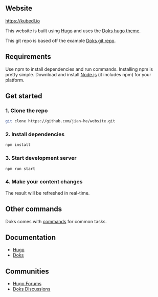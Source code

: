 ## Website
https://kubedl.io

This website is built using [Hugo](https://gohugo.io/) and uses the [Doks hugo theme](https://getdoks.org/).

This git repo is based off the example [Doks git repo](https://github.com/h-enk/doks).

## Requirements

Use npm to install dependencies and run commands. Installing npm is pretty simple. Download and install [Node.js](https://nodejs.org/) (it includes npm) for your platform.

## Get started

### 1. Clone the repo

```bash
git clone https://github.com/jian-he/website.git
```

### 2. Install dependencies

```bash
npm install
```

### 3. Start development server

```bash
npm run start
```

### 4. Make your content changes
The result will be refreshed in real-time.

## Other commands

Doks comes with [commands](https://getdoks.org/docs/prologue/commands/) for common tasks.

## Documentation

- [Hugo](https://gohugo.io/documentation/)
- [Doks](https://getdoks.org/)

## Communities

- [Hugo Forums](https://discourse.gohugo.io/)
- [Doks Discussions](https://github.com/h-enk/doks/discussions)

